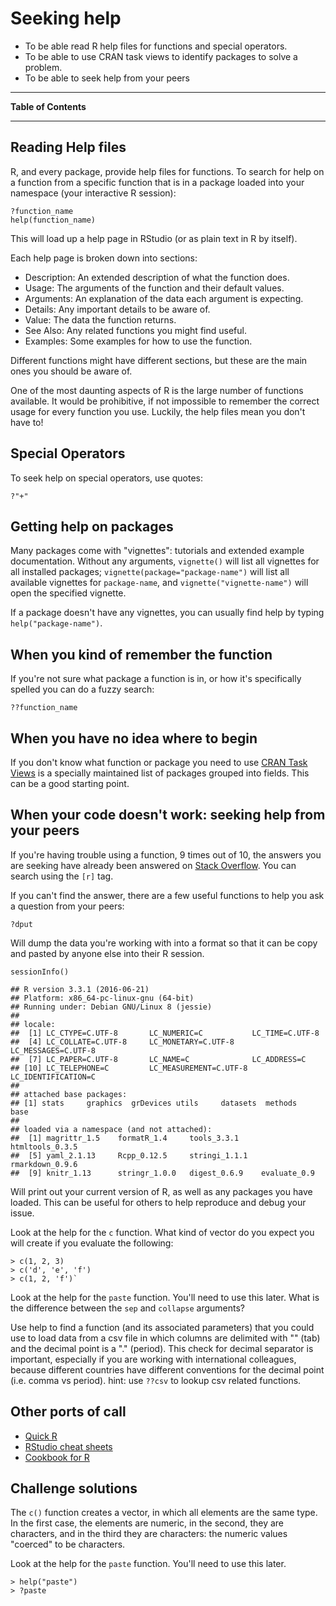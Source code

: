 Seeking help
============

<!--sec data-title="Learning Objectives" data-id="obj" data-show=true data-collapse=false ces-->
-   To be able read R help files for functions and special operators.
-   To be able to use CRAN task views to identify packages to solve
    a problem.
-   To be able to seek help from your peers

<!--endsec-->

------------------------------------------------------------------------

**Table of Contents**

<!-- toc -->

------------------------------------------------------------------------

Reading Help files
------------------

R, and every package, provide help files for functions. To search for
help on a function from a specific function that is in a package loaded
into your namespace (your interactive R session):

    ?function_name
    help(function_name)

This will load up a help page in RStudio (or as plain text in R by
itself).

Each help page is broken down into sections:

-   Description: An extended description of what the function does.
-   Usage: The arguments of the function and their default values.
-   Arguments: An explanation of the data each argument is expecting.
-   Details: Any important details to be aware of.
-   Value: The data the function returns.
-   See Also: Any related functions you might find useful.
-   Examples: Some examples for how to use the function.

Different functions might have different sections, but these are the
main ones you should be aware of.

<!--sec data-title="Tip: Reading help files" data-id="tip1" data-show=true data-collapse=true ces-->
One of the most daunting aspects of R is the large number of functions
available. It would be prohibitive, if not impossible to remember the
correct usage for every function you use. Luckily, the help files mean
you don't have to!

<!--endsec-->
Special Operators
-----------------

To seek help on special operators, use quotes:

    ?"+"

Getting help on packages
------------------------

Many packages come with "vignettes": tutorials and extended example
documentation. Without any arguments, `vignette()` will list all
vignettes for all installed packages; `vignette(package="package-name")`
will list all available vignettes for `package-name`, and
`vignette("vignette-name")` will open the specified vignette.

If a package doesn't have any vignettes, you can usually find help by
typing `help("package-name")`.

When you kind of remember the function
--------------------------------------

If you're not sure what package a function is in, or how it's
specifically spelled you can do a fuzzy search:

    ??function_name

When you have no idea where to begin
------------------------------------

If you don't know what function or package you need to use [CRAN Task
Views](http://cran.at.r-project.org/web/views) is a specially maintained
list of packages grouped into fields. This can be a good starting point.

When your code doesn't work: seeking help from your peers
---------------------------------------------------------

If you're having trouble using a function, 9 times out of 10, the
answers you are seeking have already been answered on [Stack
Overflow](http://stackoverflow.com/). You can search using the `[r]`
tag.

If you can't find the answer, there are a few useful functions to help
you ask a question from your peers:

    ?dput

Will dump the data you're working with into a format so that it can be
copy and pasted by anyone else into their R session.

    sessionInfo()

    ## R version 3.3.1 (2016-06-21)
    ## Platform: x86_64-pc-linux-gnu (64-bit)
    ## Running under: Debian GNU/Linux 8 (jessie)
    ## 
    ## locale:
    ##  [1] LC_CTYPE=C.UTF-8       LC_NUMERIC=C           LC_TIME=C.UTF-8       
    ##  [4] LC_COLLATE=C.UTF-8     LC_MONETARY=C.UTF-8    LC_MESSAGES=C.UTF-8   
    ##  [7] LC_PAPER=C.UTF-8       LC_NAME=C              LC_ADDRESS=C          
    ## [10] LC_TELEPHONE=C         LC_MEASUREMENT=C.UTF-8 LC_IDENTIFICATION=C   
    ## 
    ## attached base packages:
    ## [1] stats     graphics  grDevices utils     datasets  methods   base     
    ## 
    ## loaded via a namespace (and not attached):
    ##  [1] magrittr_1.5    formatR_1.4     tools_3.3.1     htmltools_0.3.5
    ##  [5] yaml_2.1.13     Rcpp_0.12.5     stringi_1.1.1   rmarkdown_0.9.6
    ##  [9] knitr_1.13      stringr_1.0.0   digest_0.6.9    evaluate_0.9

Will print out your current version of R, as well as any packages you
have loaded. This can be useful for others to help reproduce and debug
your issue.

<!--sec data-title="Challenge 1" data-id="ch1" data-show=true data-collapse=false ces-->
Look at the help for the `c` function. What kind of vector do you expect
you will create if you evaluate the following:

    > c(1, 2, 3)
    > c('d', 'e', 'f')
    > c(1, 2, 'f')`

<!--endsec-->
<!--sec data-title="Challenge 2" data-id="ch2" data-show=true data-collapse=false ces-->
Look at the help for the `paste` function. You'll need to use this
later. What is the difference between the `sep` and `collapse`
arguments?

<!--endsec-->
<!--sec data-title="Challenge 3" data-id="ch3" data-show=true data-collapse=false ces-->
Use help to find a function (and its associated parameters) that you
could use to load data from a csv file in which columns are delimited
with "" (tab) and the decimal point is a "." (period). This check for
decimal separator is important, especially if you are working with
international colleagues, because different countries have different
conventions for the decimal point (i.e. comma vs period). hint: use
`??csv` to lookup csv related functions.

<!--endsec-->
Other ports of call
-------------------

-   [Quick R](http://www.statmethods.net/)
-   [RStudio cheat
    sheets](http://www.rstudio.com/resources/cheatsheets/)
-   [Cookbook for R](http://www.cookbook-r.com/)

Challenge solutions
-------------------

<!--sec data-title="Solution to Challenge 1" data-id="ch1sol" data-show=true data-collapse=true ces-->
The `c()` function creates a vector, in which all elements are the same
type. In the first case, the elements are numeric, in the second, they
are characters, and in the third they are characters: the numeric values
"coerced" to be characters.

<!--endsec-->
<!--sec data-title="Solution to Challenge 2" data-id="ch2sol" data-show=true data-collapse=true ces-->
Look at the help for the `paste` function. You'll need to use this
later.

    > help("paste")
    > ?paste

<!--endsec-->
